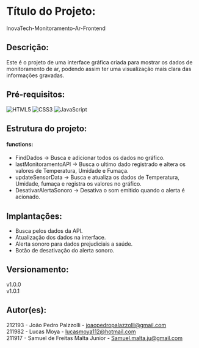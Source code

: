 # Título do Projeto: 
InovaTech-Monitoramento-Ar-Frontend

## Descrição: 
Este é o projeto de uma interface gráfica criada para mostrar os dados de monitoramento de ar, podendo assim ter uma visualização mais clara das informações gravadas.

## Pré-requisitos: 
![HTML5](https://img.shields.io/badge/html5-%23E34F26.svg?style=for-the-badge&logo=html5&logoColor=white)
![CSS3](https://img.shields.io/badge/css3-%231572B6.svg?style=for-the-badge&logo=css3&logoColor=white)
![JavaScript](https://img.shields.io/badge/javascript-%23323330.svg?style=for-the-badge&logo=javascript&logoColor=%23F7DF1E)

## Estrutura do projeto:
#### functions: 
- FindDados -> Busca e adicionar todos os dados no gráfico.
- lastMonitoramentoAPI -> Busca o ultimo dado registrado e altera os valores de Temperatura, Umidade e Fumaça.
- updateSensorData -> Busca e atualiza os dados de Temperatura, Umidade, fumaça e registra os valores no gráfico.
- DesativarAlertaSonoro -> Desativa o som emitido quando o alerta é acionado.

## Implantações: 
- Busca pelos dados da API.
- Atualização dos dados na interface.
- Alerta sonoro para dados prejudiciais a saúde.
- Botão de desativação do alerta sonoro.

## Versionamento:
v1.0.0 <br>
v1.0.1

## Autor(es):
212193 - João Pedro Palzzolli - joaopedropalazzolli@gmail.com <br>
211982 - Lucas Moya - lucasmoya112@hotmail.com <br>
211917 - Samuel de Freitas Malta Junior - Samuel.malta.ju@gmail.com
